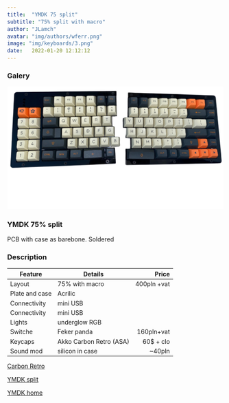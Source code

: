 ```yaml
---
title:  "YMDK 75 split"
subtitle: "75% split with macro"
author: "JLamch"
avatar: "img/authors/wferr.png"
image: "img/keyboards/3.png"
date:   2022-01-20 12:12:12
---
```

### Galery
![](img/keyboards/3.png)
 
### YMDK 75% split
PCB with case as barebone. Soldered

### Description


|   Feature        | Details                         | Price        |
| -----------------|---------------------------------| ------------:|
| Layout           | 75% with macro                  |  400pln +vat |
| Plate and case   | Acrilic                         |              |
| Connectivity     | mini USB                        |              |
| Connectivity     | mini USB                        |              |
| Lights           | underglow RGB                   |              |
| Switche          | Feker panda                     | 160pln+vat   |
| Keycaps          | Akko Carbon Retro (ASA)         | 60$ + clo    |
| Sound mod        | silicon in case                 | ~40pln       |


[Carbon Retro](https://en.akkogear.com/product/akko-carbon-retro-full-keycap-set-158-key/)

[YMDK split](https://www.aliexpress.com/item/33006060286.html?spm=a2g0o.productlist.0.0.28512c76ERQg28&algo_pvid=098192a2-64e3-49cc-8a55-61e1bc070414&algo_exp_id=098192a2-64e3-49cc-8a55-61e1bc070414-1&pdp_ext_f=%7B%22sku_id%22%3A%2267404148518%22%7D&pdp_npi=2%40dis%21PLN%21684.82%21684.82%21%21%21%21%21%402100bdd816633245318457909e72f2%2167404148518%21sea&curPageLogUid=oPFNFWJ0OGEe)

[YMDK home](https://ymdkey.com/collections/split-75-60/products/split-75-84-acrylic-case-plate-underglow-rgb-fully-programmable-pcb-stabilizers-ansi-iso-diy-kit-similar-to-vea-layout)